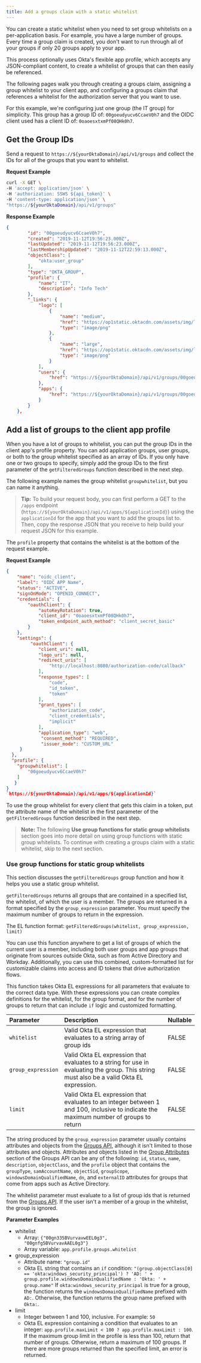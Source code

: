 ```yaml
---
title: Add a groups claim with a static whitelist
---
```

You can create a static whitelist when you need to set group whitelists on a per-application basis. For example, you have a large number of groups. Every time a group claim is created, you don't want to run through all of your groups if only 20 groups apply to your app.

This process optionally uses Okta's flexible app profile, which accepts any JSON-compliant content, to create a whitelist of groups that can then easily be referenced.

The following pages walk you through creating a groups claim, assigning a group whitelist to your client app, and configuring a groups claim that references a whitelist for the authorization server that you want to use.

For this example, we're configuring just one group (the IT group) for simplicity. This group has a group ID of: `00goeudyucv6CcaeV0h7` and the OIDC client used has a client ID of: `0oaoesxtxmPf08QHk0h7`.

## Get the Group IDs
Send a request to `https://${yourOktaDomain}/api/v1/groups` and collect the IDs for all of the groups that you want to whitelist.

**Request Example**

```bash
curl -X GET \
-H 'accept: application/json' \
-H 'authorization: SSWS ${api_token}' \
-H 'content-type: application/json' \
"https://${yourOktaDomain}/api/v1/groups"
```

**Response Example**

```json
{
        "id": "00goeudyucv6CcaeV0h7",
        "created": "2019-11-12T19:56:23.000Z",
        "lastUpdated": "2019-11-12T19:56:23.000Z",
        "lastMembershipUpdated": "2019-11-12T22:59:13.000Z",
        "objectClass": [
            "okta:user_group"
        ],
        "type": "OKTA_GROUP",
        "profile": {
            "name": "IT",
            "description": "Info Tech"
        },
        "_links": {
            "logo": [
                {
                    "name": "medium",
                    "href": "https://op1static.oktacdn.com/assets/img/logos/groups/okta-medium.d7fb831bc4e7e1a5d8bd35dfaf405d9e.png",
                    "type": "image/png"
                },
                {
                    "name": "large",
                    "href": "https://op1static.oktacdn.com/assets/img/logos/groups/okta-large.511fcb0de9da185b52589cb14d581c2c.png",
                    "type": "image/png"
                }
            ],
            "users": {
                "href": "https://${yourOktaDomain}/api/v1/groups/00goeudyucv6CcaeV0h7/users"
            },
            "apps": {
                "href": "https://${yourOktaDomain}/api/v1/groups/00goeudyucv6CcaeV0h7/apps"
            }
        }
    },
```
## Add a list of groups to the client app profile

When you have a lot of groups to whitelist, you can put the group IDs in the client app's profile property. You can add application groups, user groups, or both to the group whitelist specified as an array of IDs. If you only have one or two groups to specify, simply add the group IDs to the first parameter of the `getFilteredGroups` function described in the <GuideLink link="../configure-custom-claim-org-as">next step</GuideLink>.

The following example names the group whitelist `groupwhitelist`, but you can name it anything.

> **Tip:** To build your request body, you can first perform a GET to the `/apps` endpoint (`https://${yourOktaDomain}/api/v1/apps/${applicationId}`) using the `applicationId` for the app that you want to add the groups list to. Then, copy the response JSON that you receive to help build your request JSON for this example.

The `profile` property that contains the whitelist is at the bottom of the request example.

**Request Example**

```json
{
    "name": "oidc_client",
    "label": "OIDC APP Name",
    "status": "ACTIVE",
    "signOnMode": "OPENID_CONNECT",
    "credentials": {
        "oauthClient": {
            "autoKeyRotation": true,
            "client_id": "0oaoesxtxmPf08QHk0h7",
            "token_endpoint_auth_method": "client_secret_basic"
        }
    },
    "settings": {
         "oauthClient": {
            "client_uri": null,
            "logo_uri": null,
            "redirect_uris": [
                "http://localhost:8080/authorization-code/callback"
            ],
            "response_types": [
                "code",
                "id_token",
                "token"
            ],
            "grant_types": [
                "authorization_code",
                "client_credentials",
                "implicit"
            ],
            "application_type": "web",
             "consent_method": "REQUIRED",
             "issuer_mode": "CUSTOM_URL"
     }
  },
  "profile": {
    "groupwhitelist": [
        "00goeudyucv6CcaeV0h7"
    ]
   }
}
`https://${yourOktaDomain}/api/v1/apps/${applicationId}`
```

To use the group whitelist for every client that gets this claim in a token, put the attribute name of the whitelist in the first parameter of the `getFilteredGroups` function described in the <GuideLink link="../use-static-group-whitelist-org-as">next step</GuideLink>.

> **Note:** The following **Use group functions for static group whitelists** section goes into more detail on using group functions with static group whitelists. To continue with creating a groups claim with a static whitelist, <GuideLink link="../use-static-group-whitelist-org-as">skip to the next section</GuideLink>.

### Use group functions for static group whitelists

This section discusses the `getFilteredGroups` group function and how it helps you use a static group whitelist.

`getFilteredGroups` returns all groups that are contained in a specified list, the whitelist, of which the user is a member. The groups are returned in a format specified by the `group_expression` parameter. You must specify the maximum number of groups to return in the expression.

The EL function format: `getFilteredGroups(whitelist, group_expression, limit)`

You can use this function anywhere to get a list of groups of which the current user is a member, including both user groups and app groups that originate from sources outside Okta, such as from Active Directory and Workday. Additionally, you can use this combined, custom-formatted list for customizable claims into access and ID tokens that drive authorization flows.

This function takes Okta EL expressions for all parameters that evaluate to the correct data type. With these expressions you can create complex definitions for the whitelist, for the group format, and for the number of groups to return that can include `if` logic and customized formatting.

| Parameter              | Description                                                                    | Nullable    |
| :--------------------- | :----------------------------------------------------------------------------- | :---------- |
| `whitelist`            | Valid Okta EL expression that evaluates to a string array of group ids       | FALSE    |
| `group_expression`     | Valid Okta EL expression that evaluates to a string for use in evaluating the group. This string must also be a valid Okta EL expression. | FALSE    |
| `limit`                | Valid Okta EL expression that evaluates to an integer between 1 and 100, inclusive to indicate the maximum number of groups to return  | FALSE    |

The string produced by the `group_expression` parameter usually contains attributes and objects from the [Groups API](/docs/reference/api/groups/), although it isn't limited to those attributes and objects. Attributes and objects listed in the [Group Attributes](/docs/reference/api/groups/#group-attributes) section of the Groups API can be any of the following: `id`, `status`, `name`, `description`, `objectClass`, and the `profile` object that contains the `groupType`, `samAccountName`, `objectSid`, `groupScope`, `windowsDomainQualifiedName`, `dn`, and `externalID` attributes for groups that come from apps such as Active Directory.

The whitelist parameter must evaluate to a list of group ids that is returned from the [Groups API](/docs/reference/api/groups/). If the user isn't a member of a group in the whitelist, the group is ignored.

**Parameter Examples**

* whitelist
  * Array: <code class="OKTA-263808">{"00gn335BVurvavwEEL0g3", "00gnfg5BVurvavAAEL0g3"}</code> 
  * Array variable: `app.profile.groups.whitelist`
* group_expression
  * Attribute name: `"group.id"`
  * Okta EL string that contains an `if` condition: `"(group.objectClass[0] == 'okta:windows_security_principal') ? 'AD: ' + group.profile.windowsDomainQualifiedName : 'Okta: ' + group.name"` If `okta:windows_security_principal` is true for a group, the function returns the `windowsDomainQualifiedName` prefixed with `AD:`. Otherwise, the function returns the group name prefixed with `Okta:`.
* limit
  * Integer between 1 and 100, inclusive. For example: `50`
  * Okta EL expression containing a condition that evaluates to an integer: `app.profile.maxLimit < 100 ? app.profile.maxLimit : 100`. If the maximum group limit in the profile is less than 100, return that number of groups. Otherwise, return a maximum of 100 groups. If there are more groups returned than the specified limit, an error is returned.

<NextSectionLink/>
